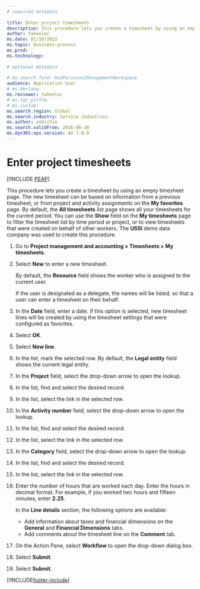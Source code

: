 ```yaml
--- 
# required metadata 
 
title: Enter project timesheets
description: This procedure lets you create a timesheet by using an empty timesheet form. 
author: twheeloc
ms.date: 01/10/2022
ms.topic: business-process 
ms.prod:  
ms.technology:  
 
# optional metadata 
 
# ms.search.form: HcmPersonnelManagementWorkspace
audience: Application User 
# ms.devlang:  
ms.reviewer: twheeloc
# ms.tgt_pltfrm:  
# ms.custom:  
ms.search.region: Global
ms.search.industry: Service industries
ms.author: anbichse
ms.search.validFrom: 2016-06-30 
ms.dyn365.ops.version: AX 7.0.0 
---
```


# Enter project timesheets


[!INCLUDE [PEAP](../../../../includes/peap-1.md)]

This procedure lets you create a timesheet by using an empty timesheet page. The new timesheet can be based on information from a previous timesheet, or from project and activity assignments on the **My favorites** page. By default, the **All timesheets** list page shows all your timesheets for the current period. You can use the **Show** field on the **My timesheets** page to filter the timesheet list by time period or project, or to view timesheets that were created on behalf of other workers. The **USSI** demo data company was used to create this procedure.

1. Go to **Project management and accounting \> Timesheets \> My timesheets**.
2. Select **New** to enter a new timesheet.

    By default, the **Resource** field shows the worker who is assigned to the current user.

    If the user is designated as a delegate, the names will be listed, so that a user can enter a timesheet on their behalf.

3. In the **Date** field, enter a date. If this option is selected, new timesheet lines will be created by using the timesheet settings that were configured as favorites.
4. Select **OK**.
5. Select **New line**.
6. In the list, mark the selected row. By default, the **Legal entity** field shows the current legal entity.
7. In the **Project** field, select the drop-down arrow to open the lookup.
8. In the list, find and select the desired record.
9. In the list, select the link in the selected row.
10. In the **Activity number** field, select the drop-down arrow to open the lookup.
11. In the list, find and select the desired record.
12. In the list, select the link in the selected row.
13. In the **Category** field, select the drop-down arrow to open the lookup.
14. In the list, find and select the desired record.
15. In the list, select the link in the selected row.
16. Enter the number of hours that are worked each day. Enter the hours in decimal format. For example, if you worked two hours and fifteen minutes, enter **2.25**.

    In the **Line details** section, the following options are available:

    - Add information about taxes and financial dimensions on the **General** and **Financial Dimensions** tabs.
    - Add comments about the timesheet line on the **Comment** tab.

17. On the Action Pane, select **Workflow** to open the drop-down dialog box.
18. Select **Submit**.
19. Select **Submit**.

[!INCLUDE[footer-include](../../../../includes/footer-banner.md)]
